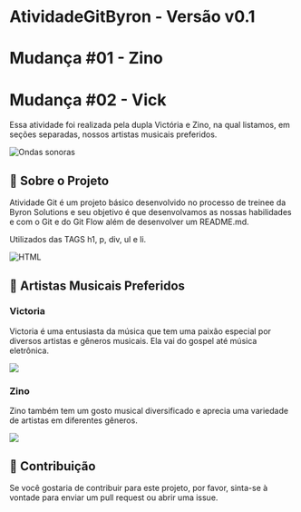 # AtividadeGitByron - Versão v0.1

# Mudança #01 - Zino
# Mudança #02 - Vick

Essa atividade foi realizada pela dupla Victória e Zino, na qual listamos, em seções separadas, nossos artistas musicais preferidos. 

<img src="https://www.farcompr.org/wp-content/uploads/2019/12/musicas-mais-curtas-1280x640.jpg" alt="Ondas sonoras">

## 📖 Sobre o Projeto 
Atividade Git é um projeto básico desenvolvido no processo de treinee da Byron Solutions e seu objetivo é que desenvolvamos as nossas habilidades e com o Git e do Git Flow além de desenvolver um README.md.

Utilizados das TAGS h1, p, div, ul e li. 

<img src="https://arquivo.devmedia.com.br/marketing/img/curso-curso-de-html-basico-371.png" alt="HTML">

<br>

## 🎵 Artistas Musicais Preferidos
### Victoria 
Victoria é uma entusiasta da música que tem uma paixão especial por diversos artistas e gêneros musicais. Ela vai do gospel até música eletrônica.

<img src="https://i.postimg.cc/DzxMfYKw/Design-sem-nome-1.png">

### Zino
Zino também tem um gosto musical diversificado e aprecia uma variedade de artistas em diferentes gêneros.

<img src="https://i.postimg.cc/Nj9hnthk/Design-sem-nome.png">

<br>

## 🤗 Contribuição
Se você gostaria de contribuir para este projeto, por favor, sinta-se à vontade para enviar um pull request ou abrir uma issue.
